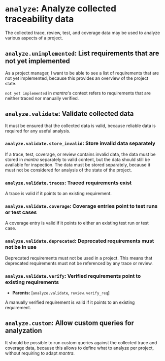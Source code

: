 # `analyze`: Analyze collected traceability data

The collected trace, review, test, and coverage data may be used to analyze various aspects of a project.

## `analyze.unimplemented`: List requirements that are not yet implemented

As a project manager, I want to be able to see a list of requirements that are not yet implemented,
because this provides an overview of the project state.

`not yet implemented` in *mantra*'s context refers to requirements that are neither traced nor manually verified.

## `analyze.validate`: Validate collected data

It must be ensured that the collected data is valid,
because reliable data is required for any useful analysis.

### `analyze.validate.store_invalid`: Store invalid data separately

If a trace, test, coverage, or review contains invalid data,
the data must be stored in *mantra* separately to valid content,
but the data should still be available for inspection.
The data must be stored separately, because it must not be considered for analysis of the state of the project.

### `analyze.validate.traces`: Traced requirements exist

A trace is valid if it points to an existing requirement.

### `analyze.validate.coverage`: Coverage entries point to test runs or test cases

A coverage entry is valid if it points to either an existing test run or test case.

### `analyze.validate.deprecated`: Deprecated requirements must not be in use

Deprecated requirements must not be used in a project.
This means that deprecated requirements must not be referenced by any trace or review.

### `analyze.validate.verify`: Verified requirements point to existing requirements

- **Parents:** [`analyze.validate`, `review.verify_req`]

A manually verified requirement is valid if it points to an existing requirement.

## `analyze.custom`: Allow custom queries for analyzation

It should be possible to run custom queries against the collected trace and coverage data,
because this allows to define what to analyze per project, without requiring to adapt *mantra*.
